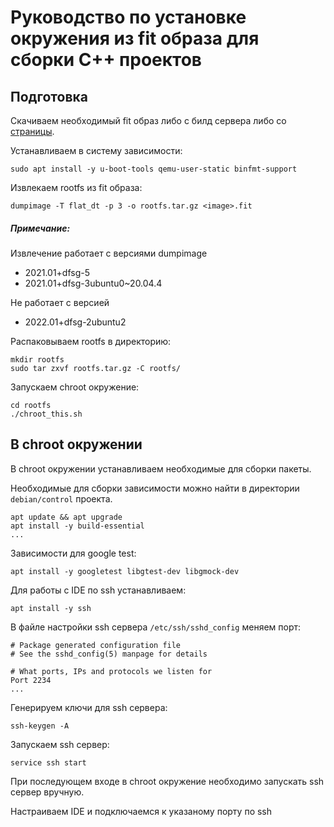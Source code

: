 # Руководство по установке окружения из fit образа для сборки C++ проектов

## Подготовка

Скачиваем необходимый fit образ либо с билд сервера либо со [страницы](http://fw-releases.wirenboard.com/?prefix=fit_image/stable/).

Устанавливаем в систему зависимости:
```shell
sudo apt install -y u-boot-tools qemu-user-static binfmt-support
```

Извлекаем rootfs из fit образа:
```shell
dumpimage -T flat_dt -p 3 -o rootfs.tar.gz <image>.fit
```

##### Примечание:

Извлечение работaет с версиями dumpimage
* 2021.01+dfsg-5
* 2021.01+dfsg-3ubuntu0~20.04.4

Не работает с версией
* 2022.01+dfsg-2ubuntu2

Распаковываем rootfs в директорию:
```shell
mkdir rootfs
sudo tar zxvf rootfs.tar.gz -C rootfs/
```

Запускаем chroot окружение:
```shell
cd rootfs
./chroot_this.sh
```

## В chroot окружении

В chroot окружении устанавливаем необходимые для сборки пакеты. 

Необходимые для сборки зависимости можно найти в директории `debian/control` проекта.
```shell
apt update && apt upgrade
apt install -y build-essential
...
```

Зависимости для google test:
```shell
apt install -y googletest libgtest-dev libgmock-dev
```

Для работы с IDE по ssh устанавливаем:
```shell
apt install -y ssh
```

В файле настройки ssh сервера `/etc/ssh/sshd_config` меняем порт:
```
# Package generated configuration file
# See the sshd_config(5) manpage for details

# What ports, IPs and protocols we listen for
Port 2234
...
```

Генерируем ключи для ssh сервера:
```shell
ssh-keygen -A
```

Запускаем ssh сервер:
```shell
service ssh start
```

При последующем входе в chroot окружение необходимо запускать ssh сервер вручную.

Настраиваем IDE и подключаемся к указаному порту по ssh